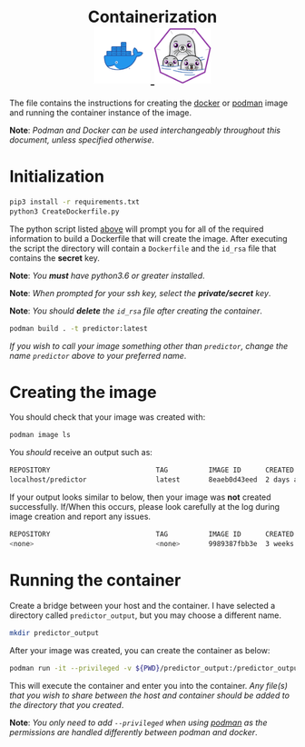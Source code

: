 <h1 align="center">
<br>Containerization</br>
  <a href="https://www.docker.com/">
    <img src="../.images/docker.png" width="100" border-radius="50%"/>
  </a>
  <a href="https://podman.io/">
    <img src="../.images/podman.png" width="100" border-radius="50%"/> 
  </a>
</h1>

The file contains the instructions for creating the [docker](https://www.docker.com/) or [podman](https://podman.io/) image and running the container instance of the image.

**Note**: _Podman and Docker can be used interchangeably throughout this document, unless specified otherwise_.

# Initialization


```bash
pip3 install -r requirements.txt
python3 CreateDockerfile.py
```

The python script listed [above](./CreateDockerfile.py) will prompt you for all of the required information to build a Dockerfile that will create the image.
After executing the script the directory will contain a `Dockerfile` and the `id_rsa` file that contains the **secret** key. 

**Note**: _You **must** have python3.6 or greater installed_.

**Note**: _When prompted for your ssh key, select the **private/secret** key_.

**Note**: _You should **delete** the `id_rsa` file after creating the container_.


```bash
podman build . -t predictor:latest
```

_If you wish to call your image something other than `predictor`, change the name `predictor` above to your preferred name_.


# Creating the image

You should check that your image was created with:

```bash
podman image ls
```

You _should_ receive an output such as:

```bash
REPOSITORY                          TAG          IMAGE ID      CREATED        SIZE
localhost/predictor                 latest       8eaeb0d43eed  2 days ago     3.18 GB
```

If your output looks similar to below, then your image was **not** created successfully. If/When this occurs, please look carefully at
the log during image creation and report any issues.

```bash
REPOSITORY                          TAG          IMAGE ID      CREATED        SIZE
<none>                              <none>       9989387fbb3e  3 weeks ago    395 MB
```

# Running the container

Create a bridge between your host and the container. I have selected a directory called `predictor_output`, but you may choose a different name.

```bash
mkdir predictor_output
```


After your image was created, you can create the container as below:

```bash
podman run -it --privileged -v ${PWD}/predictor_output:/predictor_output predictor:latest /bin/bash
```

This will execute the container and enter you into the container. _Any file(s) that you wish to share between the host and container should be
added to the directory that you created_.


**Note**: _You only need to add `--privileged` when using [podman](https://podman.io/) as the permissions are handled differently between podman and docker_.
